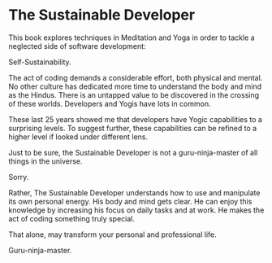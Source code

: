 # The Sustainable Developer

This book explores techniques in Meditation and Yoga in order to tackle a neglected side of software development: 

Self-Sustainability. 

The act of coding demands a considerable effort,  both physical and mental. No other culture has dedicated more time to understand the body and mind as the Hindus. There is an untapped value to be discovered in the crossing of these worlds. Developers and Yogis have lots in common. 

These last 25 years showed me that developers have Yogic capabilities to a surprising levels. To suggest further, these capabilities can be refined to a higher level if looked under different lens. 

Just to be sure, the Sustainable Developer is not a guru-ninja-master of all things in the universe. 

Sorry. 
 
Rather, The Sustainable Developer understands how to use and manipulate its own personal energy. His body and mind gets clear.  He can enjoy this knowledge by increasing his focus on daily tasks and at work. He makes the act of coding something truly special.  

That alone, may transform your personal and professional life.    

Guru-ninja-master.